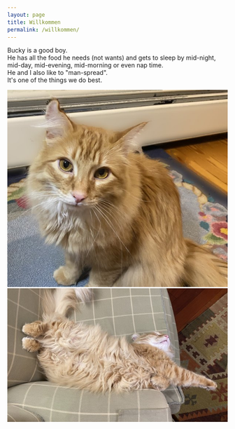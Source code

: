 ```yaml
---
layout: page
title: Willkommen
permalink: /willkommen/
---
```


Bucky is a good boy.  
He has all the food he needs (not wants) and gets to sleep by mid-night, mid-day, mid-evening, mid-morning or even nap time.  
He and I also like to "man-spread".  
It's one of the things we do best.  

![bucky](/assets/bucky.jpg)
![bucky](/assets/bucky2.jpg)
